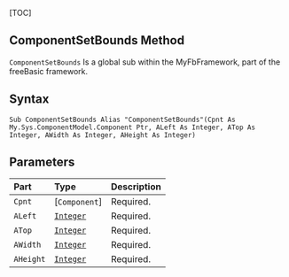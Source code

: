 [TOC]
## ComponentSetBounds Method

`ComponentSetBounds` Is a global sub within the MyFbFramework, part of the freeBasic framework.
## Syntax

```freeBasic
Sub ComponentSetBounds Alias "ComponentSetBounds"(Cpnt As My.Sys.ComponentModel.Component Ptr, ALeft As Integer, ATop As Integer, AWidth As Integer, AHeight As Integer)
```

## Parameters

|Part|Type|Description|
| :------------ | :------------ | :------------ |
|`Cpnt`|[`Component`]|Required.|
|`ALeft`|[`Integer`]("https://www.freebasic.net/wiki/KeyPgInteger")|Required.|
|`ATop`|[`Integer`]("https://www.freebasic.net/wiki/KeyPgInteger")|Required.|
|`AWidth`|[`Integer`]("https://www.freebasic.net/wiki/KeyPgInteger")|Required.|
|`AHeight`|[`Integer`]("https://www.freebasic.net/wiki/KeyPgInteger")|Required.|

